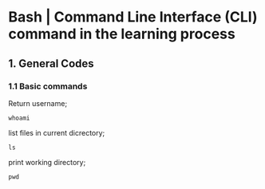 # Bash | Command Line Interface (CLI) command in the learning process

## 1. General Codes

### 1.1 Basic commands

Return username;
```
whoami
```

list files in current dicrectory;
```
ls
```

print working directory;
```
pwd
```
